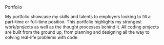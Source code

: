 Portfolio

My portfolio showcase my skills and talents to employers looking to fill a part-time or full-time position. 
This portfolio highlights my strongest work/projects as well as the thought processes behind it.
All coding projects are built from the ground up, from planning and designing all the way to solving real-life problems with code.
